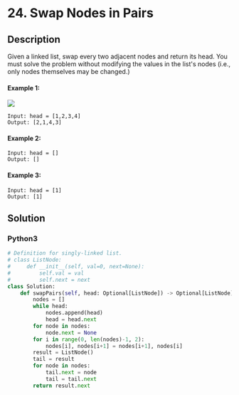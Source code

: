 # 24. Swap Nodes in Pairs


## Description
Given a linked list, swap every two adjacent nodes and return its head. You must solve the problem without modifying the values in the list's nodes (i.e., only nodes themselves may be changed.)

#### Example 1:
![](https://assets.leetcode.com/uploads/2020/10/03/swap_ex1.jpg)
```
Input: head = [1,2,3,4]
Output: [2,1,4,3]
```

#### Example 2:
```
Input: head = []
Output: []
```

#### Example 3:
```
Input: head = [1]
Output: [1]
```


## Solution

### Python3
```python
# Definition for singly-linked list.
# class ListNode:
#     def __init__(self, val=0, next=None):
#         self.val = val
#         self.next = next
class Solution:
    def swapPairs(self, head: Optional[ListNode]) -> Optional[ListNode]:
        nodes = []
        while head:
            nodes.append(head)
            head = head.next
        for node in nodes:
            node.next = None
        for i in range(0, len(nodes)-1, 2):
            nodes[i], nodes[i+1] = nodes[i+1], nodes[i]
        result = ListNode()
        tail = result
        for node in nodes:
            tail.next = node
            tail = tail.next
        return result.next
```
